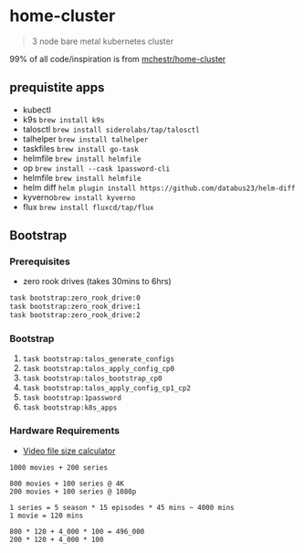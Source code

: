 # home-cluster

> 3 node bare metal kubernetes cluster

99% of all code/inspiration is from [mchestr/home-cluster](https://github.com/mchestr/home-cluster)

## prequistite apps

-   kubectl
-   k9s `brew install k9s`
-   talosctl `brew install siderolabs/tap/talosctl`
-   talhelper `brew install talhelper`
-   taskfiles `brew install go-task`
-   helmfile `brew install helmfile`
-   op `brew install --cask 1password-cli`
-   helmfile `brew install helmfile`
-   helm diff `helm plugin install https://github.com/databus23/helm-diff`
-   kyverno`brew install kyverno`
-   flux `brew install fluxcd/tap/flux`

## Bootstrap

### Prerequisites

-   zero rook drives (takes 30mins to 6hrs)

```bash
task bootstrap:zero_rook_drive:0
task bootstrap:zero_rook_drive:1
task bootstrap:zero_rook_drive:2
```

### Bootstrap

1. `task bootstrap:talos_generate_configs`
1. `task bootstrap:talos_apply_config_cp0`
1. `task bootstrap:talos_bootstrap_cp0`
1. `task bootstrap:talos_apply_config_cp1_cp2`
1. `task bootstrap:1password`
1. `task bootstrap:k8s_apps`

### Hardware Requirements

-   [Video file size calculator](https://snxpstudio.co/resources/video-file-size-calculator/)

```
1000 movies + 200 series

800 movies + 100 series @ 4K
200 movies + 100 series @ 1080p

1 series = 5 season * 15 episodes * 45 mins ~ 4000 mins
1 movie = 120 mins

800 * 120 + 4_000 * 100 = 496_000
200 * 120 + 4_000 * 100
```
